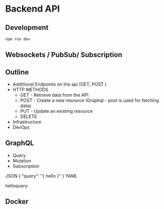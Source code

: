 # Backend API

## Development

```bash
npm run dev
```
## Websockets / PubSub/ Subscription


## Outline 

- Additional Endpoints on the api (GET, POST )
 - HTTP METHODS 
    - GET - Retrieve data from the API
    - POST - Create a new resource (Graphql - post is used for fetching data)
    - PUT - Update an existing resource
    - DELETE
- Infrastructure
- DevOps 

## GraphQL 
 - Query
 - Mutation
 - Subscription


JSON 
{
    "query": "{ hello }"
}
YAML

helloquery: 

## Docker 


 